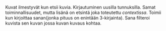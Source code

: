 Kuvat ilmestyvät kun etsii kuvia. Kirjautuminen uusilla tunnuksilla.
Samat toiminnallisuudet, mutta lisänä on etsintä joka toteutettu _contextissa_. Toimii kun kirjoittaa sanan(jonka pituus on enintään 3-kirjainta). Sana filteroi kuvista sen kuvan jossa kuvan kuvaus kohtaa.

